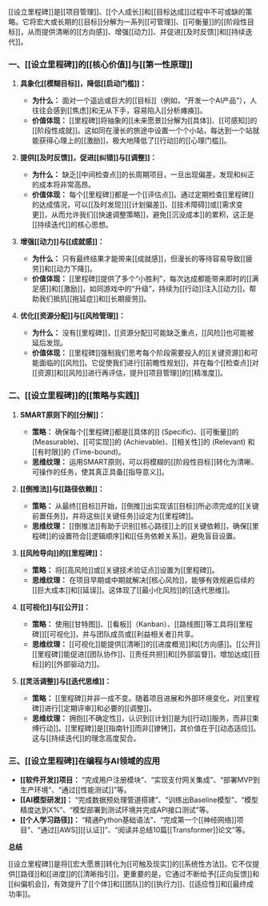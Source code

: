 
[[设立里程碑]]是[[项目管理]]、[[个人成长]]和[[目标达成]]过程中不可或缺的策略。它将宏大或长期的[[目标]]分解为一系列[[可管理]]、[[可衡量]]的[[阶段性目标]]，从而提供清晰的[[方向感]]、增强[[动力]]、并促进[[及时反馈]]和[[持续迭代]]。

### 一、[[设立里程碑]]的[[核心价值]]与[[第一性原理]]

1.  **具象化[[模糊目标]]，降低[[启动门槛]]：**
    *   **为什么：** 面对一个遥远或巨大的[[目标]]（例如，“开发一个AI产品”），人往往会感到[[焦虑]]和无从下手，容易陷入[[分析瘫痪]]。
    *   **价值体现：** [[里程碑]]将抽象的[[未来愿景]]分解为[[具体]]、[[可感知]]的[[阶段性成就]]。这如同在漫长的旅途中设置一个个小站，每达到一个站就能获得心理上的[[激励]]，极大地降低了[[行动]]的[[心理门槛]]。

2.  **提供[[及时反馈]]，促进[[纠错]]与[[调整]]：**
    *   **为什么：** 缺乏[[中间检查点]]的长周期项目，一旦出现偏差，发现和纠正的成本将非常高昂。
    *   **价值体现：** 每个[[里程碑]]都是一个[[评估点]]。通过定期检查[[里程碑]]的达成情况，可以[[及时发现]][[计划偏差]]、[[技术障碍]]或[[需求变更]]，从而允许我们[[快速调整策略]]，避免[[沉没成本]]的累积，这正是[[持续迭代]]的核心思想。

3.  **增强[[动力]]与[[成就感]]：**
    *   **为什么：** 只有最终结果才能带来[[成就感]]，但漫长的等待容易导致[[疲劳]]和[[动力下降]]。
    *   **价值体现：** [[里程碑]]提供了多个“小胜利”，每次达成都能带来即时的[[满足感]]和[[激励]]，如同游戏中的“升级”，持续为[[行动]]注入[[动力]]，帮助我们抵抗[[拖延症]]和[[长期疲劳]]。

4.  **优化[[资源分配]]与[[风险管理]]：**
    *   **为什么：** 没有[[里程碑]]，[[资源分配]]可能缺乏重点，[[风险]]也可能被延后发现。
    *   **价值体现：** [[里程碑]]强制我们思考每个阶段需要投入的[[关键资源]]和可能面临的[[风险]]。它促使我们进行[[前瞻性规划]]，并在每个[[检查点]]对[[资源]]和[[风险]]进行再评估，提升[[项目管理]]的[[精准度]]。

### 二、[[设立里程碑]]的[[策略与实践]]

1.  **SMART原则下的[[分解]]：**
    *   **策略：** 确保每个[[里程碑]]都是[[具体的]] (Specific)、[[可衡量]]的 (Measurable)、[[可实现]]的 (Achievable)、[[相关性]]的 (Relevant) 和[[有时限]]的 (Time-bound)。
    *   **思维纹理：** 运用SMART原则，可以将模糊的[[阶段性目标]]转化为清晰、可操作的任务，使其真正具备[[指导意义]]。

2.  **[[倒推法]]与[[路径依赖]]：**
    *   **策略：** 从最终[[目标]]开始，[[倒推]]出实现该[[目标]]所必须完成的[[关键前置任务]]，并将这些[[关键任务]]设定为[[里程碑]]。
    *   **思维纹理：** [[倒推法]]有助于识别[[核心路径]]上的[[关键依赖]]，确保[[里程碑]]的设置符合[[逻辑顺序]]和[[任务依赖关系]]，避免盲目设置。

3.  **[[风险导向]]的[[里程碑]]：**
    *   **策略：** 将[[高风险]]或[[关键技术验证点]]设置为[[里程碑]]。
    *   **思维纹理：** 在项目早期或中期就解决[[核心风险]]，能够有效规避后续的[[巨大成本]]和[[延误]]。这体现了[[最小化风险]]的[[迭代思维]]。

4.  **[[可视化]]与[[公开]]：**
    *   **策略：** 使用[[甘特图]]、[[看板]]（Kanban）、[[路线图]]等工具将[[里程碑]][[可视化]]，并与团队成员或[[利益相关者]]共享。
    *   **思维纹理：** [[可视化]]能提供[[清晰]]的[[进度概览]]和[[方向感]]。[[公开]][[里程碑]]能促进[[团队协作]]、[[责任共担]]和[[外部监督]]，增加达成[[目标]]的[[外部驱动力]]。

5.  **[[灵活调整]]与[[迭代思维]]：**
    *   **策略：** [[里程碑]]并非一成不变。随着项目进展和外部环境变化，对[[里程碑]]进行[[定期评审]]和必要的[[调整]]。
    *   **思维纹理：** 拥抱[[不确定性]]，认识到[[计划]]是为[[行动]]服务，而非[[束缚行动]]。[[里程碑]]是[[指南针]]而非[[镣铐]]，其价值在于[[动态适应]]。这与[[持续迭代]]的理念高度契合。

### 三、[[设立里程碑]]在编程与AI领域的应用

*   **[[软件开发]]项目：** “完成用户注册模块”、“实现支付网关集成”、“部署MVP到生产环境”、“通过[[性能测试]]”等。
*   **[[AI模型研发]]：** “完成数据预处理管道搭建”、“训练出Baseline模型”、“模型精度达到X%”、“模型部署到测试环境并完成API接口测试”等。
*   **[[个人学习路径]]：** “精通Python基础语法”、“完成第一个[[神经网络]]项目”、“通过[[AWS]][[认证]]”、“阅读并总结10篇[[Transformer]]论文”等。

**总结**

[[设立里程碑]]是将[[宏大愿景]]转化为[[可触及现实]]的[[系统性方法]]。它不仅提供[[路径]]和[[进度]]的[[清晰指引]]，更重要的是，它通过不断给予[[正向反馈]]和[[纠偏机会]]，有效提升了[[个体]]和[[团队]]的[[执行力]]、[[适应性]]和[[最终成功率]]。
